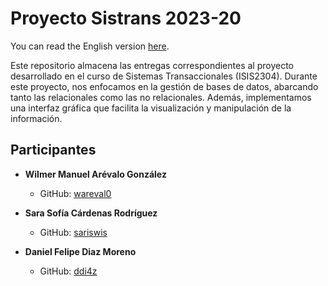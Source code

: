 # Proyecto Sistrans 2023-20
You can read the English version [here](https://github.com/ddi4z/Proyecto-Sistrans-2023-20/blob/main/ENGLISH.MD).

Este repositorio almacena las entregas correspondientes al proyecto desarrollado en el curso de Sistemas Transaccionales (ISIS2304). Durante este proyecto, nos enfocamos en la gestión de bases de datos, abarcando tanto las relacionales como las no relacionales. Además, implementamos una interfaz gráfica que facilita la visualización y manipulación de la información.

## Participantes
- **Wilmer Manuel Arévalo González**
  - GitHub: [wareval0](https://github.com/wareval0)

- **Sara Sofía Cárdenas Rodríguez**
  - GitHub: [sariswis](https://github.com/sariswis)

- **Daniel Felipe Diaz Moreno**
  - GitHub: [ddi4z](https://github.com/ddi4z)
